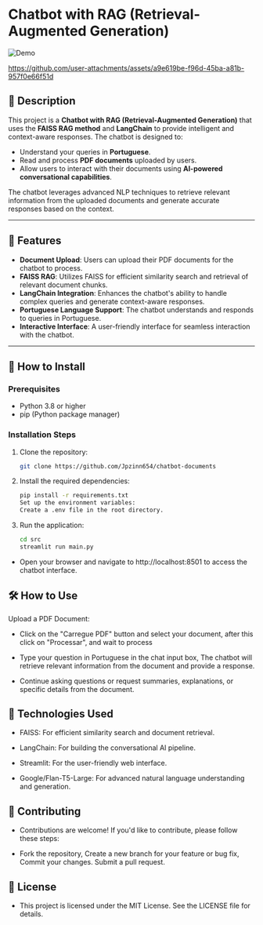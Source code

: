 # Chatbot with RAG (Retrieval-Augmented Generation)

![Demo](https://img.shields.io/badge/Demo-Video-blue)  


https://github.com/user-attachments/assets/a9e619be-f96d-45ba-a81b-957f0e66f51d



## 📝 Description  
This project is a **Chatbot with RAG (Retrieval-Augmented Generation)** that uses the **FAISS RAG method** and **LangChain** to provide intelligent and context-aware responses. The chatbot is designed to:  
- Understand your queries in **Portuguese**.  
- Read and process **PDF documents** uploaded by users.  
- Allow users to interact with their documents using **AI-powered conversational capabilities**.  

The chatbot leverages advanced NLP techniques to retrieve relevant information from the uploaded documents and generate accurate responses based on the context.  

---

## 🚀 Features  
- **Document Upload**: Users can upload their PDF documents for the chatbot to process.  
- **FAISS RAG**: Utilizes FAISS for efficient similarity search and retrieval of relevant document chunks.  
- **LangChain Integration**: Enhances the chatbot's ability to handle complex queries and generate context-aware responses.  
- **Portuguese Language Support**: The chatbot understands and responds to queries in Portuguese.  
- **Interactive Interface**: A user-friendly interface for seamless interaction with the chatbot.  

---

## 📂 How to Install  

### Prerequisites  
- Python 3.8 or higher  
- pip (Python package manager)  

### Installation Steps  
1. Clone the repository:  
   ```bash
   git clone https://github.com/Jpzinn654/chatbot-documents
   ```

2. Install the required dependencies:
    ```bash
    pip install -r requirements.txt
    Set up the environment variables:
    Create a .env file in the root directory.
    ```


3. Run the application:
    ```bash
    cd src
    streamlit run main.py
    ```

- Open your browser and navigate to http://localhost:8501 to access the chatbot interface.

## 🛠️ How to Use
Upload a PDF Document:

- Click on the "Carregue PDF" button and select your document, after this click on "Processar", and wait to process

- Type your question in Portuguese in the chat input box, The chatbot will retrieve relevant information from the document and provide a response.

- Continue asking questions or request summaries, explanations, or specific details from the document.

## 📄 Technologies Used
- FAISS: For efficient similarity search and document retrieval.

- LangChain: For building the conversational AI pipeline.

- Streamlit: For the user-friendly web interface.

- Google/Flan-T5-Large: For advanced natural language understanding and generation.

## 🤝 Contributing
- Contributions are welcome! If you'd like to contribute, please follow these steps:

- Fork the repository, Create a new branch for your feature or bug fix, Commit your changes. Submit a pull request.

## 📜 License
- This project is licensed under the MIT License. See the LICENSE file for details.
